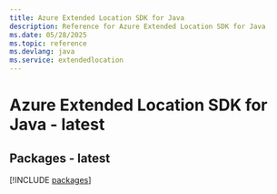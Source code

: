 ```yaml
---
title: Azure Extended Location SDK for Java
description: Reference for Azure Extended Location SDK for Java
ms.date: 05/28/2025
ms.topic: reference
ms.devlang: java
ms.service: extendedlocation
---
```

# Azure Extended Location SDK for Java - latest
## Packages - latest
[!INCLUDE [packages](extended-location-index.md)]
